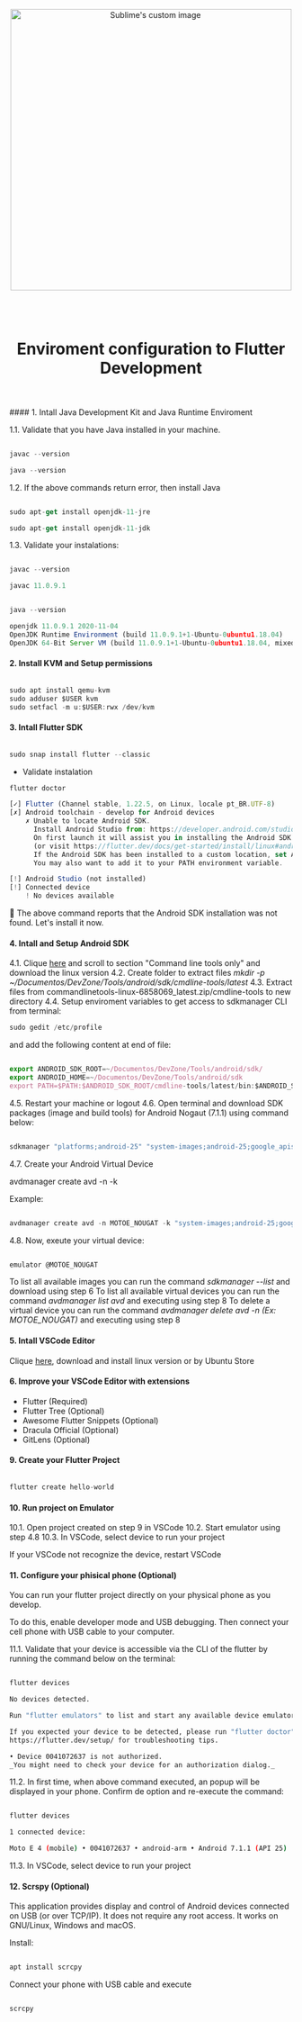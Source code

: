 <p align="center">
  <img width="500" src="https://flutter.dev/assets/flutter-lockup-1caf6476beed76adec3c477586da54de6b552b2f42108ec5bc68dc63bae2df75.png" alt="Sublime's custom image"/>
</p>
<br>
<br>
<h1 align="center">Enviroment configuration to Flutter Development</h1>
<br>
<br>
#### 1. Intall Java Development Kit and Java Runtime Enviroment

1.1. Validate that you have Java installed in your machine. 

```javascript

javac --version

java --version

```

1.2. If the above commands return error, then install Java


```javascript

sudo apt-get install openjdk-11-jre

sudo apt-get install openjdk-11-jdk

```

1.3. Validate your instalations:

```javascript

javac --version

javac 11.0.9.1

```

```javascript

java --version

openjdk 11.0.9.1 2020-11-04
OpenJDK Runtime Environment (build 11.0.9.1+1-Ubuntu-0ubuntu1.18.04)
OpenJDK 64-Bit Server VM (build 11.0.9.1+1-Ubuntu-0ubuntu1.18.04, mixed mode, sharing)
```

#### 2. Install KVM and Setup permissions

```javascript

sudo apt install qemu-kvm
sudo adduser $USER kvm
sudo setfacl -m u:$USER:rwx /dev/kvm

```

#### 3. Intall Flutter SDK

```javascript

sudo snap install flutter --classic

```
- Validate instalation

```javascript
flutter doctor

[✓] Flutter (Channel stable, 1.22.5, on Linux, locale pt_BR.UTF-8)
[✗] Android toolchain - develop for Android devices
    ✗ Unable to locate Android SDK.
      Install Android Studio from: https://developer.android.com/studio/index.html
      On first launch it will assist you in installing the Android SDK components.
      (or visit https://flutter.dev/docs/get-started/install/linux#android-setup for detailed instructions).
      If the Android SDK has been installed to a custom location, set ANDROID_SDK_ROOT to that location.
      You may also want to add it to your PATH environment variable.

[!] Android Studio (not installed)
[!] Connected device
    ! No devices available
```
:rotating_light: The above command reports that the Android SDK installation was not found. Let's install it now.


#### 4. Intall and Setup Android SDK

4.1. Clique [here](https://developer.android.com/studio) and scroll to section "Command line tools only" and download the linux version
4.2. Create folder to extract files _mkdir -p ~/Documentos/DevZone/Tools/android/sdk/cmdline-tools/latest_
4.3. Extract files from commandlinetools-linux-6858069_latest.zip/cmdline-tools to new directory
4.4. Setup enviroment variables to get access to sdkmanager CLI from terminal:

```javascript
sudo gedit /etc/profile
```

and add the following content at end of file:

```javascript

export ANDROID_SDK_ROOT=~/Documentos/DevZone/Tools/android/sdk/
export ANDROID_HOME=~/Documentos/DevZone/Tools/android/sdk
export PATH=$PATH:$ANDROID_SDK_ROOT/cmdline-tools/latest/bin:$ANDROID_SDK_ROOT/tools/bin:$ANDROID_SDK_ROOT/build-tools:$ANDROID_SDK_ROOT/emulator:$ANDROID_SDK_ROOT/platform-tools

```

4.5. Restart your machine or logout
4.6. Open terminal and download SDK packages (image and build tools) for Android Nogaut (7.1.1) using command below:

```javascript

sdkmanager "platforms;android-25" "system-images;android-25;google_apis;x86_64" "build-tools;25.0.3"

```

4.7. Create your Android Virtual Device

avdmanager create avd -n <device name> -k <image id or name>

Example:

```javascript

avdmanager create avd -n MOTOE_NOUGAT -k "system-images;android-25;google_apis;x86_64"

```

4.8. Now, exeute your virtual device:

```javascript

emulator @MOTOE_NOUGAT

```

To list all available images you can run the command _sdkmanager --list_ and download using step 6
To list all available virtual devices you can run the command _avdmanager list avd_ and executing using step 8
To delete a virtual device you can run the command _avdmanager delete avd -n <avd name> (Ex: MOTOE_NOUGAT)_ and executing using step 8

#### 5. Intall VSCode Editor

Clique [here](https://code.visualstudio.com/download), download and install linux version or by Ubuntu Store

#### 6. Improve your VSCode Editor with extensions

- Flutter (Required)
- Flutter Tree (Optional)
- Awesome Flutter Snippets (Optional)
- Dracula Official (Optional)
- GitLens (Optional)

#### 9. Create your Flutter Project


```javascript

flutter create hello-world

```

#### 10. Run project on Emulator

10.1. Open project created on step 9 in VSCode
10.2. Start emulator using step 4.8
10.3. In VSCode, select device to run your project

If your VSCode not recognize the device, restart VSCode


#### 11. Configure your phisical phone (Optional)

You can run your flutter project directly on your physical phone as you develop.

To do this, enable developer mode and USB debugging. Then connect your cell phone with USB cable to your computer.

11.1. Validate that your device is accessible via the CLI of the flutter by running the command below on the terminal:

```bash

flutter devices

No devices detected.

Run "flutter emulators" to list and start any available device emulators.

If you expected your device to be detected, please run "flutter doctor" to diagnose potential issues. You may also try increasing the time to wait for connected devices with the --device-timeout flag. Visit
https://flutter.dev/setup/ for troubleshooting tips.

• Device 0041072637 is not authorized.
_You might need to check your device for an authorization dialog._
```

11.2. In first time, when above command executed, an popup will be displayed in your phone. Confirm de option and re-execute the command:

```bash

flutter devices

1 connected device:

Moto E 4 (mobile) • 0041072637 • android-arm • Android 7.1.1 (API 25)

```

11.3. In VSCode, select device to run your project 


#### 12. Scrspy (Optional)

This application provides display and control of Android devices connected on USB (or over TCP/IP). It does not 
require any root access. It works on GNU/Linux, Windows and macOS.

Install:

```bash

apt install scrcpy

```

Connect your phone with USB cable and execute

```bash

scrcpy

```
